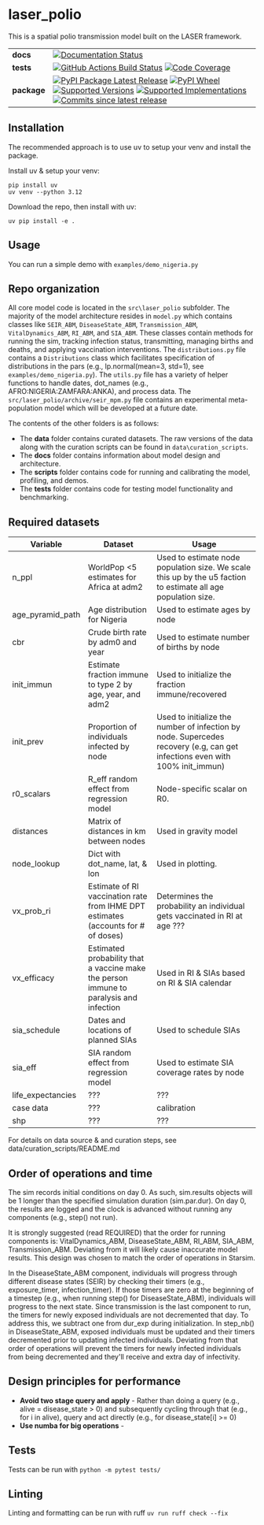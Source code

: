# laser_polio
This is a spatial polio transmission model built on the LASER framework.

|||
|-|-|
|**docs**|[![Documentation Status](https://img.shields.io/readthedocs/laser-polio.svg)](https://docs.idmod.org/projects/laser-polio/en/latest/)|
|**tests**|[![GitHub Actions Build Status](https://github.com/InstituteforDiseaseModeling/laser-polio/actions/workflows/github-actions.yml/badge.svg)](https://github.com/InstituteforDiseaseModeling/laser-polio/actions) [![Code Coverage](https://codecov.io/gh/InstituteforDiseaseModeling/laser-polio/branch/main/graphs/badge.svg?branch=main)](https://app.codecov.io/github/InstituteforDiseaseModeling/laser-polio)|
|**package**|[![PyPI Package Latest Release](https://img.shields.io/pypi/v/laser-polio.svg)](https://pypi.org/project/laser-polio) [![PyPI Wheel](https://img.shields.io/pypi/wheel/laser-polio.svg)](https://pypi.org/project/laser-polio) [![Supported Versions](https://img.shields.io/pypi/pyversions/laser-polio.svg)](https://pypi.org/project/laser-polio) [![Supported Implementations](https://img.shields.io/pypi/implementation/laser-polio.svg)](https://pypi.org/project/laser-polio) [![Commits since latest release](https://img.shields.io/github/commits-since/InstituteforDiseaseModeling/laser-polio/v0.1.0.svg)](https://github.com/InstituteforDiseaseModeling/laser-polio/compare/v0.1.0...main)|

## Installation
The recommended approach is to use uv to setup your venv and install the package.

Install uv & setup your venv:
```
pip install uv
uv venv --python 3.12
```

Download the repo, then install with uv:
```
uv pip install -e .
```

## Usage
You can run a simple demo with `examples/demo_nigeria.py`

## Repo organization
All core model code is located in the `src\laser_polio` subfolder. The majority of the model architecture resides in `model.py` which contains classes like `SEIR_ABM`, `DiseaseState_ABM`, `Transmission_ABM`, `VitalDynamics_ABM`, `RI_ABM`, and `SIA_ABM`. These classes contain methods for running the sim, tracking infection status, transmitting, managing births and deaths, and applying vaccination interventions. The `distributions.py` file contains a `Distributions` class which facilitates specification of distributions in the pars (e.g., lp.normal(mean=3, std=1), see `examples/demo_nigeria.py`). The  `utils.py` file has a variety of helper functions to handle dates, dot_names (e.g., AFRO:NIGERIA:ZAMFARA:ANKA), and process data. The `src/laser_polio/archive/seir_mpm.py` file contains an experimental meta-population model which will be developed at a future date.

The contents of the other folders is as follows:
- The **data** folder contains curated datasets. The raw versions of the data along with the curation scripts can be found in `data\curation_scripts`.
- The **docs** folder contains information about model design and architecture.
- The **scripts** folder contains code for running and calibrating the model, profiling, and demos.
- The **tests** folder contains code for testing model functionality and benchmarking.

## Required datasets

| Variable | Dataset | Usage |
|----------|---------|-------|
| n_ppl | WorldPop <5 estimates for Africa at adm2 | Used to estimate node population size. We scale this up by the u5 faction to estimate all age population size. |
| age_pyramid_path | Age distribution for Nigeria | Used to estimate ages by node |
| cbr | Crude birth rate by adm0 and year | Used to estimate number of births by node |
| init_immun | Estimate fraction immune to type 2 by age, year, and adm2 | Used to initialize the fraction immune/recovered |
| init_prev | Proportion of individuals infected by node | Used to initialize the number of infection by node. Supercedes recovery (e.g, can get infections even with 100% init_immun) |
| r0_scalars | R_eff random effect from regression model | Node-specific scalar on R0. |
| distances | Matrix of distances in km between nodes | Used in gravity model |
| node_lookup | Dict with dot_name, lat, & lon  | Used in plotting. |
| vx_prob_ri | Estimate of RI vaccination rate from IHME DPT estimates (accounts for # of doses) | Determines the probability an individual gets vaccinated in RI at age ??? |
| vx_efficacy | Estimated probability that a vaccine make the person immune to paralysis and infection | Used in RI & SIAs based on RI & SIA calendar |
| sia_schedule | Dates and locations of planned SIAs | Used to schedule SIAs |
| sia_eff | SIA random effect from regression model | Used to estimate SIA coverage rates by node |
| life_expectancies | ??? | ??? |
| case data | ??? | calibration |
| shp | ??? | ??? |

For details on data source & and curation steps, see data/curation_scripts/README.md


## Order of operations and time
The sim records initial conditions on day 0. As such, sim.results objects will be 1 longer than the specified simulation duration (sim.par.dur). On day 0, the results are logged and the clock is advanced without running any components (e.g., step() not run).

It is strongly suggested (read REQUIRED) that the order for running components is: VitalDynamics_ABM, DiseaseState_ABM, RI_ABM, SIA_ABM, Transmission_ABM. Deviating from it will likely cause inaccurate model results. This design was chosen to match the order of operations in Starsim.

In the DiseaseState_ABM component, individuals will progress through different disease states (SEIR) by checking their timers (e.g., exposure_timer, infection_timer). If those timers are zero at the beginning of a timestep (e.g., when running step() for DiseaseState_ABM), individuals will progress to the next state. Since transmission is the last component to run, the timers for newly exposed individuals are not decremented that day. To address this, we subtract one from dur_exp during initialization. In step_nb() in DiseaseState_ABM, exposed individuals must be updated and their timers decremented prior to updating infected individuals. Deviating from that order of operations will prevent the timers for newly infected individuals from being decremented and they'll receive and extra day of infectivity.

## Design principles for performance
- **Avoid two stage query and apply** - Rather than doing a query (e.g., alive = disease_state > 0) and subsequently cycling through that (e.g., for i in alive), query and act directly (e.g., for disease_state[i] >= 0)
- **Use numba for big operations** - 

## Tests
Tests can be run with `python -m pytest tests/`

## Linting
Linting and formatting can be run with ruff `uv run ruff check --fix`
